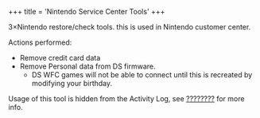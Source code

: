+++
title = 'Nintendo Service Center Tools'
+++

3×Nintendo restore/check tools. this is used in Nintendo customer
center.

Actions performed:

- Remove credit card data
- Remove Personal data from DS firmware.
  - DS WFC games will not be able to connect until this is recreated by
    modifying your birthday.

Usage of this tool is hidden from the Activity Log, see
[????????](???????? "wikilink") for more info.